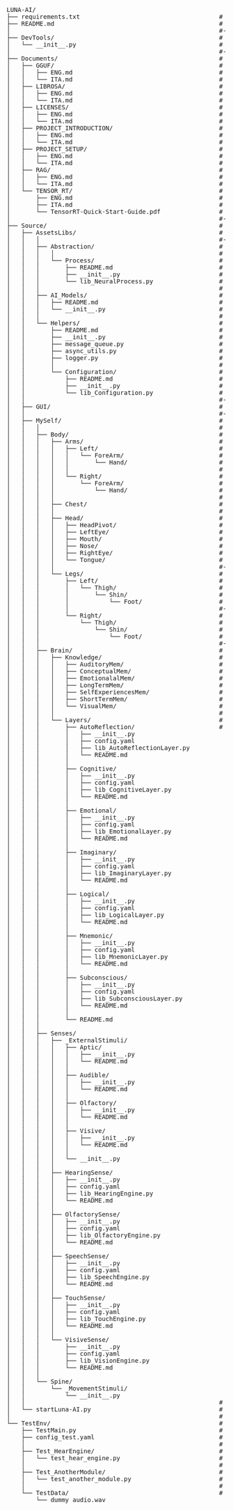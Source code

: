 <PRE>
LUNA-AI/
├── requirements.txt                                      # Dipendenze globali
├── README.md                                             # INTRODUZIONE AL PROGETTO
│                                                         #-----------------------------------------------------------------------------------------
├── DevTools/                                             #
│   └── __init__.py                                       #
│                                                         #-----------------------------------------------------------------------------------------
├── Documents/                                            # Directory del progetto contenente la documentazione.
│   ├── GGUF/                                             #
│   │   ├── ENG.md                                        # Documento introduttivo (versione inglese).
│   │   └── ITA.md                                        # Documento introduttivo (versione italiana).
│   ├── LIBROSA/                                          #
│   │   ├── ENG.md                                        # Documento introduttivo (versione inglese).
│   │   └── ITA.md                                        # Documento introduttivo (versione italiana).
│   ├── LICENSES/                                         #
│   │   ├── ENG.md                                        # Documento della licenza del progetto (versione inglese).
│   │   └── ITA.md                                        # Documento della licenza del progetto (versione italiana).
│   ├── PROJECT_INTRODUCTION/                             #
│   │   ├── ENG.md                                        # Documento introduttivo (versione inglese).
│   │   └── ITA.md                                        # Documento introduttivo (versione italiana).
│   ├── PROJECT_SETUP/                                    #
│   │   ├── ENG.md                                        # Documento introduttivo (versione inglese).
│   │   └── ITA.md                                        # Documento introduttivo (versione italiana).
│   ├── RAG/                                              #
│   │   ├── ENG.md                                        # Documento introduttivo (versione inglese).
│   │   └── ITA.md                                        # Documento introduttivo (versione italiana).
│   └── TENSOR_RT/                                        # 
│       ├── ENG.md                                        # Documento introduttivo (versione inglese).
│       ├── ITA.md                                        # Documento introduttivo (versione italiana).
│       └── TensorRT-Quick-Start-Guide.pdf                # Guida rapida a TensorRT (da NVIDIA).
│                                                         #-----------------------------------------------------------------------------------------
├── Source/                                               #
│   ├── AssetsLibs/                                       # Directory del progetto contenente tutte le risorse di basso livello utilizzate da Luna-AI.
│   │   │                                                 #-----------------------------------------------------------------------------------------
│   │   ├── Abstraction/                                  # Directory del progetto contenente le classi astratte di Luna-AI.
│   │   │   │                                             #
│   │   │   └── Process/                                  # Directory del progetto contenente l'astrazione di base dei processi di Luna-AI. 
│   │   │       ├── README.md                             # Documento introduttivo al processo base astratto di Luna-AI.
│   │   │       ├── __init__.py                           # File segnaposto Python per trattare tutti gli script in questa cartella come moduli.
│   │   │       └── lib_NeuralProcess.py                  # Processo astratto base ereditato da tutti i Brain layers e gli engine di basso livello di Luna-AI.
│   │   │                                                 #
│   │   ├── AI_Models/                                    # Directory del progetto contenente tutti i modelli AI addestrati e i moduli.
│   │   │   ├── README.md                                 # Documento introduttivo al processo base astratto di Luna-AI.
│   │   │   └── __init__.py                               # File segnaposto Python per trattare tutti gli script in questa cartella come moduli.
│   │   │                                                 #
│   │   └── Helpers/                                      #
│   │       ├── README.md                                 #
│   │       ├── __init__.py                               # File segnaposto Python per trattare tutti gli script in questa cartella come moduli.
│   │       ├── message_queue.py                          #
│   │       ├── async_utils.py                            #
│   │       ├── logger.py                                 #
│   │       │                                             #
│   │       └── Configuration/                            #
│   │           ├── README.md                             #
│   │           ├── __init__.py                           # File segnaposto Python per trattare tutti gli script in questa cartella come moduli.
│   │           └── lib_Configuration.py                  #
│   │                                                     #-----------------------------------------------------------------------------------------
│   ├── GUI/                                              #         
│   │                                                     #-----------------------------------------------------------------------------------------
│   ├── MySelf/                                           #
│   │   │                                                 #
│   │   ├── Body/                                         #
│   │   │   ├── Arms/                                     #
│   │   │   │   ├── Left/                                 # Contiene la posizione 3D e i vettori sensoriali (valori termici e aptici) per il braccio sinistro.
│   │   │   │   │   └── ForeArm/                          # Contiene la posizione 3D e i vettori sensoriali (valori termici e aptici) per l'avambraccio sinistro.
│   │   │   │   │       └── Hand/                         # Contiene la posizione 3D e i vettori sensoriali (valori termici e aptici) per la mano sinistra.
│   │   │   │   │                                         #
│   │   │   │   └── Right/                                # Contiene la posizione 3D e i vettori sensoriali (valori termici e aptici) per il braccio destro.
│   │   │   │       └── ForeArm/                          # Contiene la posizione 3D e i vettori sensoriali (valori termici e aptici) per l'avambraccio destro.
│   │   │   │           └── Hand/                         # Contiene la posizione 3D e i vettori sensoriali (valori termici e aptici) per la mano destra.
│   │   │   │                                             #
│   │   │   ├── Chest/                                    # Contiene la posizione 3D e i vettori sensoriali (valori termici e aptici) per il torace.
│   │   │   │                                             #
│   │   │   ├── Head/                                     # Contiene la posizione 3D e i vettori sensoriali (valori termici e aptici) per la testa.
│   │   │   │   ├── HeadPivot/                            # Contiene il vettore di rotazione direzione frontale 3D per la testa.
│   │   │   │   ├── LeftEye/                              # Contiene il vettore di rotazione direzione frontale 3D per la testa.
│   │   │   │   ├── Mouth/                                #
│   │   │   │   ├── Nose/                                 #
│   │   │   │   ├── RightEye/                             #
│   │   │   │   └── Tongue/                               # 
│   │   │   │                                             #-----------------------------------------------------------------------------------------
│   │   │   └── Legs/                                     #
│   │   │       ├── Left/                                 #
│   │   │       │   └── Thigh/                            #
│   │   │       │       └── Shin/                         #
│   │   │       │           └── Foot/                     #
│   │   │       │                                         #-----------------------------------------------------------------------------------------
│   │   │       └── Right/                                #
│   │   │           └── Thigh/                            #
│   │   │               └── Shin/                         #
│   │   │                   └── Foot/                     #
│   │   │                                                 #-----------------------------------------------------------------------------------------
│   │   ├── Brain/                                        #
│   │   │   ├── Knowledge/                                #
│   │   │   │   ├── AuditoryMem/                          # Contiene i dati audio rilevanti utilizzati per riconoscere le fonti sonore, i tipi di suono e i timbri vocali.
│   │   │   │   ├── ConceptualMem/                        # Contiene i dati relativi ai nuovi concetti assimilati dall'ultimo addestramento.
│   │   │   │   ├── EmotionalalMem/                       # Contiene i dati relativi ai nuovi stati emotivi assimilati dall'ultimo addestramento.
│   │   │   │   ├── LongTermMem/                          # Contiene i collegamenti relativi ai dati e agli eventi assimilati nelle sessioni di addestramento precedenti.
│   │   │   │   ├── SelfExperiencesMem/                   # Contiene i collegamenti relativi ai dati e agli eventi associati alle esperienze passate e assimilati negli addestramenti precedenti.
│   │   │   │   ├── ShortTermMem/                         # Contiene i collegamenti relativi ai dati e agli eventi assimilati dall'ultimo addestramento.
│   │   │   │   └── VisualMem/                            # Contiene i dati visivi rilevanti utilizzati per riconoscere volti e oggetti.
│   │   │   │                                             #
│   │   │   └── Layers/                                   #
│   │   │       ├── AutoReflection/                       #
│   │   │       │   ├── __init__.py                           #
│   │   │       │   ├── config.yaml                           #
│   │   │       │   ├── lib_AutoReflectionLayer.py            # Layer of Luna-AI's personal and introspective reflections.
│   │   │       │   └── README.md                             # Introduction document to the logical layer of Luna-AI's personal and introspective reflections.
│   │   │       │                                             #
│   │   │       ├── Cognitive/                                #
│   │   │       │   ├── __init__.py                           #
│   │   │       │   ├── config.yaml                           #
│   │   │       │   ├── lib_CognitiveLayer.py                 # Luna-AI's cognitive layer.
│   │   │       │   └── README.md                             # Introduction document to Luna-AI's cognitive logical layer.
│   │   │       │                                             #
│   │   │       ├── Emotional/                                #
│   │   │       │   ├── __init__.py                           #
│   │   │       │   ├── config.yaml                           #
│   │   │       │   ├── lib_EmotionalLayer.py                 # Luna-AI's emotional/empathetic layer.
│   │   │       │   └── README.md                             # Introduction document to Luna-AI's emotional/empathetic layer.
│   │   │       │                                             #
│   │   │       ├── Imaginary/                                #
│   │   │       │   ├── __init__.py                           #
│   │   │       │   ├── config.yaml                           #
│   │   │       │   ├── lib_ImaginaryLayer.py                 # Luna-AI's imagination layer.
│   │   │       │   └── README.md                             # Introduction document to Luna-AI's imaginary thoughts layer
│   │   │       │                                             #
│   │   │       ├── Logical/                                  # 
│   │   │       │   ├── __init__.py                           #
│   │   │       │   ├── config.yaml                           #
│   │   │       │   ├── lib_LogicalLayer.py                   # Luna-AI's logical thoughts layer.
│   │   │       │   └── README.md                             # Introduction document to Luna-AI's logical thoughts layer.
│   │   │       │                                             #
│   │   │       ├── Mnemonic/                                 #
│   │   │       │   ├── __init__.py                           #
│   │   │       │   ├── config.yaml                           #
│   │   │       │   ├── lib_MnemonicLayer.py                  # Luna-AI's mnemonic thoughts layer.
│   │   │       │   └── README.md                             # Introduction document to Luna-AI's mnemonic thoughts layer.
│   │   │       │                                             #
│   │   │       ├── Subconscious/                             #
│   │   │       │   ├── __init__.py                           #
│   │   │       │   ├── config.yaml                           #
│   │   │       │   ├── lib_SubconsciousLayer.py              # Luna-AI's unconscious thoughts layer.
│   │   │       │   └── README.md                             # Introduction document to Luna-AI's unconscious thoughts layer.
│   │   │       │                                             #
│   │   │       └── README.md                                 #
│   │   │                                                     #
│   │   ├── Senses/                                           #
│   │   │   ├── _ExternalStimuli/                             # 
│   │   │   │   ├── Aptic/                                    #
│   │   │   │   │   ├── __init__.py                           #
│   │   │   │   │   └── README.md                             #
│   │   │   │   │                                             #
│   │   │   │   ├── Audible/                                  #
│   │   │   │   │   ├── __init__.py                           #
│   │   │   │   │   └── README.md                             #
│   │   │   │   │                                             #
│   │   │   │   ├── Olfactory/                                #
│   │   │   │   │   ├── __init__.py                           #
│   │   │   │   │   └── README.md                             #
│   │   │   │   │                                             #
│   │   │   │   ├── Visive/                                   #
│   │   │   │   │   ├── __init__.py                           #
│   │   │   │   │   └── README.md                             #
│   │   │   │   │                                             #
│   │   │   │   └── __init__.py                               #
│   │   │   │                                                 #
│   │   │   ├── HearingSense/                                 #
│   │   │   │   ├── __init__.py                               #
│   │   │   │   ├── config.yaml                               #
│   │   │   │   ├── lib_HearingEngine.py                      #
│   │   │   │   └── README.md                                 #
│   │   │   │                                                 #
│   │   │   ├── OlfactorySense/                               #
│   │   │   │   ├── __init__.py                               #
│   │   │   │   ├── config.yaml                               #
│   │   │   │   ├── lib_OlfactoryEngine.py                    #
│   │   │   │   └── README.md                                 #
│   │   │   │                                                 #
│   │   │   ├── SpeechSense/                                  #
│   │   │   │   ├── __init__.py                               #
│   │   │   │   ├── config.yaml                               #
│   │   │   │   ├── lib_SpeechEngine.py                       #
│   │   │   │   └── README.md                                 #
│   │   │   │                                                 #
│   │   │   ├── TouchSense/                                   #
│   │   │   │   ├── __init__.py                               #
│   │   │   │   ├── config.yaml                               #
│   │   │   │   ├── lib_TouchEngine.py                        #
│   │   │   │   └── README.md                                 #
│   │   │   │                                                 #
│   │   │   └── VisiveSense/                                  #
│   │   │       ├── __init__.py                               #
│   │   │       ├── config.yaml                               #
│   │   │       ├── lib_VisionEngine.py                       #
│   │   │       └── README.md                                 #
│   │   │                                                     #
│   │   └── Spine/                                            #
│   │       └── _MovementStimuli/                             #
│   │           └── __init__.py                               #
│   │                                                     #
│   └── startLuna-AI.py                                   #
│                                                         #
└── TestEnv/                                              #
    ├── TestMain.py                                       # Punto di ingresso per l'esecuzione dei test
    ├── config_test.yaml                                  # File di configurazione per i test
    │                                                     #
    ├── Test_HearEngine/                                  # Cartella con i test specifici per Hear_Engine
    │   └── test_hear_engine.py                           # File con i test definiti
    │                                                     #
    ├── Test_AnotherModule/                               # Altra cartella per test di altri moduli
    │   └── test_another_module.py                        #
    │                                                     #
    └── TestData/                                         # Cartella con file di test audio o altri dati di test
        └── dummy_audio.wav
</PRE>